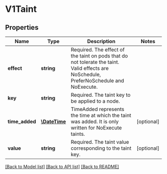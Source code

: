 # V1Taint

## Properties
Name | Type | Description | Notes
------------ | ------------- | ------------- | -------------
**effect** | **string** | Required. The effect of the taint on pods that do not tolerate the taint. Valid effects are NoSchedule, PreferNoSchedule and NoExecute. | 
**key** | **string** | Required. The taint key to be applied to a node. | 
**time_added** | [**\DateTime**](\DateTime.md) | TimeAdded represents the time at which the taint was added. It is only written for NoExecute taints. | [optional] 
**value** | **string** | Required. The taint value corresponding to the taint key. | [optional] 

[[Back to Model list]](../README.md#documentation-for-models) [[Back to API list]](../README.md#documentation-for-api-endpoints) [[Back to README]](../README.md)


